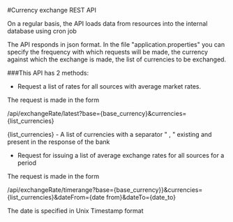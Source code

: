 #Currency exchange REST API

On a regular basis, the API loads data from resources into the internal database using cron job

The API responds in json format. In the file "application.properties" you can specify the frequency with which 
requests will be made, the currency against which the exchange is made, the list of currencies to be exchanged.

###This API has 2 methods:

* Request a list of rates for all sources with average market rates.

The request is made in the form

/api/exchangeRate/latest?base={base_currency}&currencies={list_currencies}

{list_currencies} - A list of currencies with a separator " , " existing and present in 
the response of the bank

* Request for issuing a list of average exchange rates for all sources for a period

The request is made in the form

/api/exchangeRate/timerange?base={base_currency}}&currencies={list_currencies}&dateFrom={date from}&dateTo={date_to}

The date is specified in Unix Timestamp format
